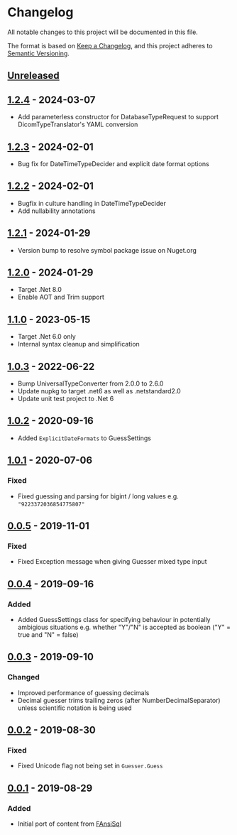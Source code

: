 # Changelog
All notable changes to this project will be documented in this file.

The format is based on [Keep a Changelog](https://keepachangelog.com/en/1.0.0/),
and this project adheres to [Semantic Versioning](https://semver.org/spec/v2.0.0.html).

## [Unreleased]

## [1.2.4] - 2024-03-07

- Add parameterless constructor for DatabaseTypeRequest to support DicomTypeTranslator's YAML conversion

## [1.2.3] - 2024-02-01

- Bug fix for DateTimeTypeDecider and explicit date format options

## [1.2.2] - 2024-02-01

- Bugfix in culture handling in DateTimeTypeDecider
- Add nullability annotations

## [1.2.1] - 2024-01-29

- Version bump to resolve symbol package issue on Nuget.org

## [1.2.0] - 2024-01-29

- Target .Net 8.0
- Enable AOT and Trim support

## [1.1.0] - 2023-05-15

- Target .Net 6.0 only
- Internal syntax cleanup and simplification

## [1.0.3] - 2022-06-22

- Bump UniversalTypeConverter from 2.0.0 to 2.6.0
- Update nupkg to target .net6 as well as .netstandard2.0
- Update unit test project to .Net 6

## [1.0.2] - 2020-09-16

- Added `ExplicitDateFormats` to GuessSettings

## [1.0.1] - 2020-07-06

### Fixed

- Fixed guessing and parsing for bigint / long values e.g. `"9223372036854775807"`

## [0.0.5] - 2019-11-01

### Fixed

- Fixed Exception message when giving Guesser mixed type input

## [0.0.4] - 2019-09-16

### Added

- Added GuessSettings class for specifying behaviour in potentially ambigious situations e.g. whether "Y"/"N" is accepted as boolean ("Y" = true and "N" = false)

## [0.0.3] - 2019-09-10

### Changed
- Improved performance of guessing decimals
- Decimal guesser trims trailing zeros (after NumberDecimalSeparator) unless scientific notation is being used

## [0.0.2] - 2019-08-30

### Fixed

- Fixed Unicode flag not being set in `Guesser.Guess`

## [0.0.1] - 2019-08-29

### Added

- Initial port of content from [FAnsiSql](https://github.com/HicServices/FAnsiSql)

[Unreleased]: https://github.com/HicServices/TypeGuesser/compare/1.2.4...main
[1.2.4]: https://github.com/HicServices/TypeGuesser/compare/1.2.3...1.2.4
[1.2.3]: https://github.com/HicServices/TypeGuesser/compare/1.2.2...1.2.3
[1.2.2]: https://github.com/HicServices/TypeGuesser/compare/1.2.1...1.2.2
[1.2.1]: https://github.com/HicServices/TypeGuesser/compare/1.2.0...1.2.1
[1.2.0]: https://github.com/HicServices/TypeGuesser/compare/1.1.0...1.2.0
[1.1.0]: https://github.com/HicServices/TypeGuesser/compare/1.0.3...1.1.0
[1.0.3]: https://github.com/HicServices/TypeGuesser/compare/1.0.2...1.0.3
[1.0.2]: https://github.com/HicServices/TypeGuesser/compare/1.0.1...1.0.2
[1.0.1]: https://github.com/HicServices/TypeGuesser/compare/0.0.5...1.0.1
[0.0.5]: https://github.com/HicServices/TypeGuesser/compare/0.0.4...0.0.5
[0.0.4]: https://github.com/HicServices/TypeGuesser/compare/0.0.3...0.0.4
[0.0.3]: https://github.com/HicServices/TypeGuesser/compare/0.0.2...0.0.3
[0.0.2]: https://github.com/HicServices/TypeGuesser/compare/0.0.1...0.0.2
[0.0.1]: https://github.com/HicServices/TypeGuesser/compare/88b9b5d6622673eadc13c342f95c2e69ef760995...0.0.1
